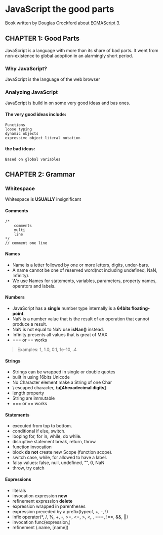 # JavaScript the good parts
Book written by Douglas Crockford about [ECMAScript 3](https://www.w3schools.com/js/js_versions.asp).
## CHAPTER 1: Good Parts
JavaScript is a language with more than its share of bad parts. 
It went from non-existence to global adoption in an alarmingly short period.
### Why JavaScript?
JavaScript is the language of the web browser
### Analyzing JavaScript
JavaScript is build in on some very good ideas and bas ones.<br/>
#### The very good ideas include: 
```
Functions
loose typing
dynamic objects
expressive object literal notation
```
#### the bad ideas:
```
Based on global variables
```

## CHAPTER 2: Grammar
### Whitespace
Whitespace is **USUALLY** insignificant
#### Comments 
```
/* 
    comments
    multi
    line
*/
// comment one line
```
#### Names
- Name is a letter followed by one or more letters, digits, under-bars.
- A name cannot be one of reserved word(not including undefined, NaN, Infinity).
- We use Names for statements, variables, parameters, property names, operators and labels.
####  Numbers 
- JavaScript has a **single** number type internally is a **64bits floating-point**.
- NaN is a number value that is the result of an operation that cannot produce a result.
- NaN is not equal to NaN use **isNan()** instead.
- Infinity presents all values that is great of MAX
- === or == works
> Examples: 1, 1.0, 0.1, 1e-10, .4
#### Strings 
- Strings can be wrapped in single or double quotes
- built in using 16bits Unicode
- No Character element make a String of one Char
- \ escaped character, **\u[4hexadecimal digits]**
- length property 
- String are immutable
- === or == works
#### Statements
- executed from top to bottom.
- conditional if else, switch.
- looping for, for in, while, do while.
- disruptive statement break, return, throw
- function invocation
- block **do not** create new Scope (function scope).
- switch case, while, for allowed to have a label.
- falsy values: false, null, undefined, "", 0, NaN
- throw, try catch
#### Expressions
- literals
- invocation expression **new**
- refinement expression **delete**
- expression wrapped in parentheses
- expression preceded by a prefix(typeof, +, -, !)
- infix operator(*, /, %, +, -, >=, <=, >, <, , ===, !==, &&, ||)
- invocation func(expression,)
- refinement (.name, [name])